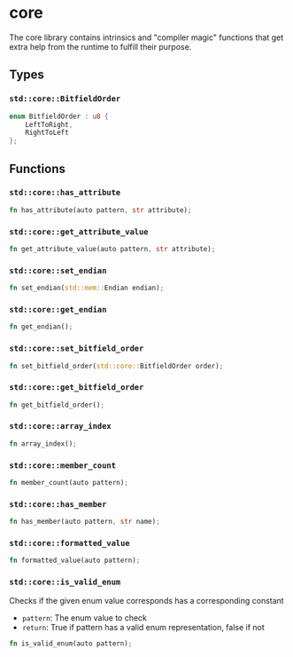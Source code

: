 # core
The core library contains intrinsics and "compiler magic" functions that
get extra help from the runtime to fulfill their purpose.


## Types

### `std::core::BitfieldOrder`

```rust
enum BitfieldOrder : u8 {
    LeftToRight,
    RightToLeft
};
```


## Functions

### `std::core::has_attribute`


```rust
fn has_attribute(auto pattern, str attribute);
```
### `std::core::get_attribute_value`


```rust
fn get_attribute_value(auto pattern, str attribute);
```
### `std::core::set_endian`


```rust
fn set_endian(std::mem::Endian endian);
```
### `std::core::get_endian`


```rust
fn get_endian();
```
### `std::core::set_bitfield_order`


```rust
fn set_bitfield_order(std::core::BitfieldOrder order);
```
### `std::core::get_bitfield_order`


```rust
fn get_bitfield_order();
```
### `std::core::array_index`


```rust
fn array_index();
```
### `std::core::member_count`


```rust
fn member_count(auto pattern);
```
### `std::core::has_member`


```rust
fn has_member(auto pattern, str name);
```
### `std::core::formatted_value`


```rust
fn formatted_value(auto pattern);
```
### `std::core::is_valid_enum`

Checks if the given enum value corresponds has a corresponding constant
- `pattern`: The enum value to check
- `return`: True if pattern has a valid enum representation, false if not


```rust
fn is_valid_enum(auto pattern);
```

